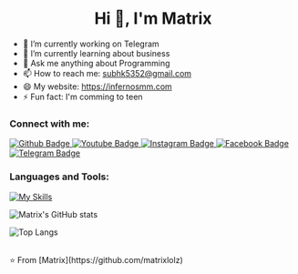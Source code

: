  <h1 align="center">Hi 👋, I'm Matrix</h1>

- 🔭 I’m currently working on Telegram
- 🌱 I’m currently learning about business
- 💬 Ask me anything about Programming 
- 📫 How to reach me: subhk5352@gmail.com
- 😄 My website: https://infernosmm.com
- ⚡ Fun fact: I'm comming to teen
  
### Connect with me:
<div id="badges">
  <a href="https://github.com/matrixlolz">
    <img src="https://img.shields.io/badge/Github-white?style=for-the-badge&logo=Github&logoColor=black" alt="Github Badge"/>
  </a>
  <a href="https://www.youtube.com/channel/UCxxS2VSO2Wdy-O7uOCy4I9A">
    <img src="https://img.shields.io/badge/YouTube-red?style=for-the-badge&logo=youtube&logoColor=white" alt="Youtube Badge"/>
  </a>
   <a href="https://www.instagram.com/iblamematrix">
    <img src="https://img.shields.io/badge/Instagram-purple?style=for-the-badge&logo=instagram&logoColor=white" alt="Instagram Badge"/>
  </a>
   <a href="https://fb.com/voidxmatrix">
    <img src="https://img.shields.io/badge/Facebook-blue?style=for-the-badge&logo=facebook&logoColor=white" alt="Facebook Badge"/>
  </a>
   <a href="https://t.me/ishowmatrix">
    <img src="https://img.shields.io/badge/Telegram-blue?style=for-the-badge&logo=Telegram&logoColor=white" alt="Telegram Badge"/>
  </a>
</div>

### Languages and Tools:
[![My Skills](https://skillicons.dev/icons?i=flutter,dart,firebase,github,git,postman,figma,xd&perline=5)](https://skillicons.dev)

![Matrix's GitHub stats](https://github-readme-stats.vercel.app/api?username=matrixlolz&show_icons=true&theme=dark)

![Top Langs](https://github-readme-stats.vercel.app/api/top-langs/?username=matrixlolz&theme=dark)


<br>
⭐️ From [Matrix](https://github.com/matrixlolz)
